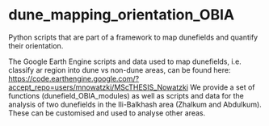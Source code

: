 # dune_mapping_orientation_OBIA
Python scripts that are part of a framework to map dunefields and quantify their orientation.

The Google Earth Engine scripts and data used to map dunefields, i.e. classify ar region into dune vs non-dune areas, can be found here: https://code.earthengine.google.com/?accept_repo=users/mnowatzki/MScTHESIS_Nowatzki
We provide a set of functions (dunefield_OBIA_modules) as well as scripts and data for the analysis of two dunefields in the Ili-Balkhash area (Zhalkum and Abdulkum). These can be customised and used to analyse other areas.
